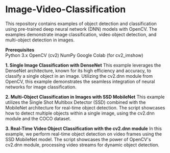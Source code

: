 # Image-Video-Classification

This repository contains examples of object detection and classification using pre-trained deep neural network (DNN) models with OpenCV. The examples demonstrate image classification, video object detection, and multi-object detection in images.

**Prerequisites**  
Python 3.x
OpenCV (cv2)
NumPy
Google Colab (for cv2_imshow)


**1. Single Image Classification with DenseNet**
This example leverages the DenseNet architecture, known for its high efficiency and accuracy, to classify a single object in an image. Utilizing the cv2.dnn module from OpenCV, this example demonstrates the seamless integration of neural networks for image classification.


**2. Multi-Object Classification in Images with SSD MobileNet**
This example utilizes the Single Shot Multibox Detector (SSD) combined with the MobileNet architecture for real-time object detection. The script showcases how to detect multiple objects within a single image, using the cv2.dnn module and the COCO dataset.


**3. Real-Time Video Object Classification with the cv2.dnn module**
In this example, we perform real-time object detection on video frames using the SSD MobileNet model. The script showcases the power of OpenCV's cv2.dnn module, processing video streams for dynamic object detection.

